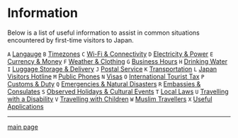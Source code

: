 # Information

Below is a list of useful information to assist in common situations encountered by first-time visitors to Japan.

`A` [Langauge](language.md)
`B` [Timezones](timezones.md)
`C` [Wi-Fi & Connectivity](wifi-and-connectivity.md)
`D` [Electricity & Power](electricity-and-power.md)
`E` [Currency & Money](currency-and-money.md)
`F` [Weather & Clothing](weather-and-clothing.md)
`G` [Business Hours]()
`H` [Drinking Water](drinking-water.md)
`I` [Luggage Storage & Delivery]()
`J` [Postal Service]()
`K` [Transportation](transportation.md)
`L` [Japan Visitors Hotline](japan-visitors-hotline.md)
`M` [Public Phones]()
`N` [Visas](visas.md)
`O` [International Tourist Tax](international-tourist-tax.md)
`P` [Customs & Duty](customs-and-duty.md)
`Q` [Emergencies & Natural Disasters]()
`R` [Embassies & Consulates]()
`S` [Observed Holidays & Cultural Events]()
`T` [Local Laws]()
`U` [Travelling with a Disability]()
`V` [Travelling with Children]()
`W` [Muslim Travellers]()
`X` [Useful Applications]()

---

[main page](../)
